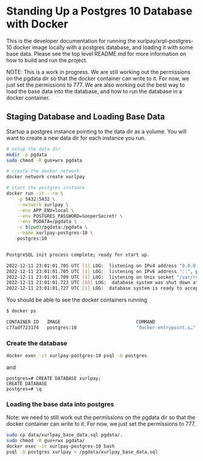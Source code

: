 # Standing Up a Postgres 10 Database with Docker
This is the developer documentation for running the xurlpay/xrpl-postgres-10 docker image locally with a postgres database, and loading it with some base data. Please see the top level README.md for more information on how to build and run the project.

NOTE: This is a work in progress. We are still working out the permissions on the pgdata dir so that the docker container can write to it. For now, we just set the permissions to 777. We are also working out the best way to load the base data into the database, and how to run the database in a docker container.

## Staging Database and Loading Base Data 
Startup a postgres instance pointing to the data dir as a volume. You will want to create a new data dir for each instance you run.

```bash
# setup the data dir
mkdir -p pgdata
sudo chmod -R guo+wrx pgdata

# create the docker network
docker network create xurlpay

# start the postgres instance
docker run -it --rm \
    -p 5432:5432 \
    --network xurlpay \
    --env APP_ENV=local \
    --env POSTGRES_PASSWORD=SooperSecret! \
    --env PGDATA=/pgdata \
    -v $(pwd)/pgdata:/pgdata \
    --name xurlpay-postgres-10 \
    postgres:10


PostgreSQL init process complete; ready for start up.

2022-12-11 23:01:01.705 UTC [1] LOG:  listening on IPv4 address "0.0.0.0", port 5432
2022-12-11 23:01:01.705 UTC [1] LOG:  listening on IPv6 address "::", port 5432
2022-12-11 23:01:01.709 UTC [1] LOG:  listening on Unix socket "/var/run/postgresql/.s.PGSQL.5432"
2022-12-11 23:01:01.723 UTC [68] LOG:  database system was shut down at 2022-12-11 23:01:01 UTC
2022-12-11 23:01:01.727 UTC [1] LOG:  database system is ready to accept connections

```

You should be able to see the docker containers running

```bash
$ docker ps

CONTAINER ID   IMAGE                            COMMAND                  CREATED          STATUS          PORTS                                       NAMES
c77adf723174   postgres:10                      "docker-entrypoint.s…"   47 seconds ago   Up 46 seconds   0.0.0.0:5432->5432/tcp, :::5432->5432/tcp   xurlpay-postgres-10
```

### Create the database
```bash
docker exec -it xurlpay-postgres-10 psql -U postgres

```

and 

```postgresql
postgres=# CREATE DATABASE xurlpay;
CREATE DATABASE
postgres=# \q
```

### Loading the base data into postgres
Note: we need to still work out the permissions on the pgdata dir so that the docker container can write to it. For now, we just set the permissions to 777.

```bash
sudo cp data/xurlpay_base_data.sql pgdata/.
sudo chmod -R guo+rwx pgdata/
docker exec -it xurlpay-postgres-10 bash
psql -U postgres xurlpay < /pgdata/xurlpay_base_data.sql
```
